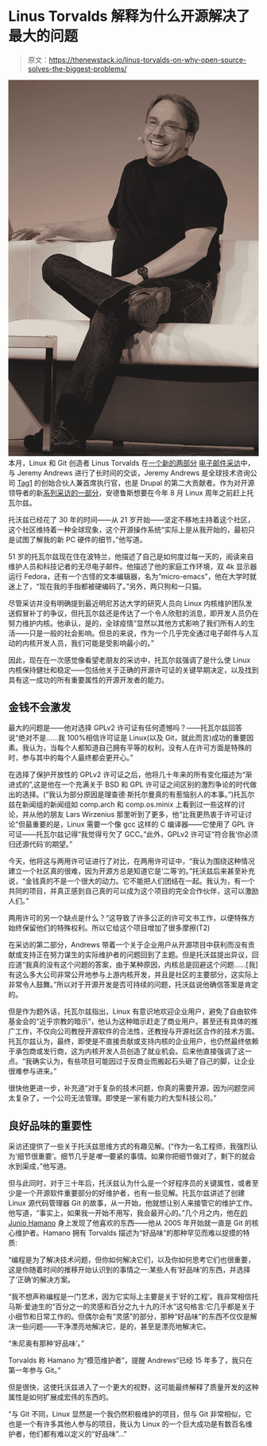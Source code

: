 # Linus Torvalds 解释为什么开源解决了最大的问题

> 原文：<https://thenewstack.io/linus-torvalds-on-why-open-source-solves-the-biggest-problems/>

![LinuxCon_Europe_Linus_Torvalds_03 2014 by Krd (via Wikipedia)](img/b80f79b2064e1254659331f0bc83a267.png)本月，Linux 和 Git 创造者 Linus Torvalds 在[一个新的两部分](https://www.tag1consulting.com/blog/interview-linus-torvalds-linux-and-git) [电子邮件采访](https://www.tag1consulting.com/blog/interview-linus-torvalds-open-source-and-beyond-part-2)中，与 Jeremy Andrews 进行了长时间的交谈，Jeremy Andrews 是全球技术咨询公司 [Tag1](https://www.tag1consulting.com/) 的创始合伙人兼首席执行官，也是 Drupal 的第二大贡献者。作为对开源领导者的新[系列采访的一部分](https://www.tag1consulting.com/open-source-leaders)，安德鲁斯想要在今年 8 月 Linux 周年之前赶上托瓦尔兹。

托沃兹已经花了 30 年的时间——从 21 岁开始——坚定不移地主持着这个社区，这个社区维持着一种全球现象，这个开源操作系统“实际上是从我开始的，最初只是试图了解我的新 PC 硬件的细节，”他写道。

51 岁的托瓦尔兹现在住在波特兰，他描述了自己是如何度过每一天的，阅读来自维护人员和科技记者的无尽电子邮件。他描述了他的家庭工作环境，双 4k 显示器运行 Fedora，还有一个古怪的文本编辑器，名为“micro-emacs”，他在大学时就迷上了，“现在我的手指都被硬编码了。”另外，两只狗和一只猫。

尽管采访并没有明确提到最近明尼苏达大学的研究人员向 Linux 内核维护团队发送假冒补丁的争议，但托瓦尔兹还是传达了一个令人欣慰的消息，即开发人员仍在努力维护内核。他承认，是的，全球疫情“显然以其他方式影响了我们所有人的生活——只是一般的社会影响。但总的来说，作为一个几乎完全通过电子邮件与人互动的内核开发人员，我们可能是受影响最小的。”

因此，现在在一次感觉像看望老朋友的采访中，托瓦尔兹强调了是什么使 Linux 内核保持健壮和稳定——包括他关于正确的开源许可证的关键早期决定，以及找到具有这一成功的所有重要属性的开源开发者的能力。

## 金钱不会激发

最大的问题是——他对选择 GPLv2 许可证有任何遗憾吗？——托瓦尔兹回答说“绝对不是……我 100%相信许可证是 Linux(以及 Git，就此而言)成功的重要因素。我认为，当每个人都知道自己拥有平等的权利，没有人在许可方面是特殊的时，参与其中的每个人最终都会更开心。”

在选择了保护开放性的 GPLv2 许可证之后，他将几十年来的所有变化描述为“渐进式的”,这是他在一个充满关于 BSD 和 GPL 许可证之间区别的激烈争论的时代做出的选择。(“我认为部分原因是理查德·斯托尔曼真的有惹恼别人的本事。”)托瓦尔兹在新闻组的新闻组如 comp.arch 和 comp.os.minix 上看到过一些这样的讨论，并从他的朋友 Lars Wirzenius 那里听到了更多，他“比我更热衷于许可证讨论”但最重要的是，Linux 需要一个像 gcc 这样的 C 编译器——它使用了 GPL 许可证——托瓦尔兹记得“我觉得亏欠了 GCC。”此外，GPLv2 许可证“符合我‘你必须归还源代码’的期望。”

今天，他将这与两用许可证进行了对比，在两用许可证中，“我认为围绕这种情况建立一个社区真的很难，因为开源方总是知道它是‘二等’的。”托沃兹后来甚至补充说，“金钱真的不是一个很大的动力。它不能把人们团结在一起。我认为，有一个共同的项目，并真正感到自己真的可以成为这个项目的完全合作伙伴，这可以激励人们。”

两用许可的另一个缺点是什么？“这导致了许多公正的许可文书工作，以便特殊方始终保留他们的特殊权利。所以它给这个项目增加了很多摩擦(T2)

在采访的第二部分，Andrews 带着一个关于企业用户从开源项目中获利而没有贡献或支持正在努力谋生的实际维护者的问题回到了主题。但是托沃兹提出异议，回应道“我真的没有这个问题的答案，由于某种原因，内核总是回避这个问题……[我]有这么多大公司非常公开地参与上游内核开发，并且是社区的主要部分，这实际上非常令人鼓舞。”所以对于开源开发是否可持续的问题，托沃兹说他确信答案是肯定的。

但是作为题外话，托瓦尔兹指出，Linux 有意识地欢迎企业用户，避免了自由软件基金会的“近乎宗教的暗示”，他认为这种暗示赶走了商业用户。甚至还有具体的推广工作，不仅向公司教授开源软件的合法性，还教授与开源社区合作的技术方面。托瓦尔兹认为，最终，即使是不直接贡献或支持内核的企业用户，也仍然最终依赖于承包商或发行商，这为内核开发人员创造了就业机会。后来他直接强调了这一点。“我确实认为，有些项目可能因过于反商业而搬起石头砸了自己的脚，让企业很难参与进来。”

很快他更进一步，补充道“对于复杂的技术问题，你真的需要开源，因为问题空间太复杂了，一个公司无法管理。即使是一家有能力的大型科技公司。”

## 良好品味的重要性

采访还提供了一些关于托沃兹思维方式的有趣见解。(“作为一名工程师，我强烈认为‘细节很重要’。细节几乎是*唯一*要紧的事情。如果你把细节做对了，剩下的就会水到渠成，”他写道。

但与此同时，对于三十年后，托沃兹认为什么是一个好程序员的关键属性，或者至少是一个开源软件重要部分的好维护者，也有一些见解。托瓦尔兹讲述了创建 Linux 源代码管理器 Git 的故事，从一开始，他就想让别人来接管它的维护工作。他写道，“事实上，如果我一开始不用写，我会最开心的。”几个月之内，他在[的 Junio Hamano](https://www.linkedin.com/in/gitster) 身上发现了他喜欢的东西——他从 2005 年开始就一直是 Git 的核心维护者。Hamano 拥有 Torvalds 描述为“好品味”的那种罕见而难以捉摸的特质:

“编程是为了解决技术问题，但你如何解决它们，以及你如何思考它们也很重要，这是你随着时间的推移开始认识到的事情之一:某些人有‘好品味’的东西，并选择了‘正确’的解决方案。

“我不想声称编程是一门艺术，因为它实际上主要是关于‘好的工程’。我非常相信托马斯·爱迪生的“百分之一的灵感和百分之九十九的汗水”这句格言:它几乎都是关于小细节和日常工作的。但偶尔会有“灵感”的部分，那种“好品味”的东西不仅仅是解决一些问题——干净漂亮地解决它，是的，甚至是漂亮地解决它。

“朱尼奥有那种‘好品味’。”

Torvalds 称 Hamano 为“模范维护者”，提醒 Andrews“已经 15 年多了，我只在第一年参与 Git。”

但是很快，这使托沃兹进入了一个更大的视野，这可能最终解释了质量开发的这种属性是如何扩展成宏伟的东西的。

“与 Git 不同，Linux 显然是一个我仍然积极维护的项目，但与 Git 非常相似，它也是一个有许多其他人参与的项目，我认为 Linux 的一个巨大成功是有数百名维护者，他们都有难以定义的“好品味”…”

<svg xmlns:xlink="http://www.w3.org/1999/xlink" viewBox="0 0 68 31" version="1.1"><title>Group</title> <desc>Created with Sketch.</desc></svg>